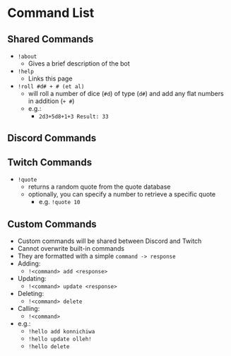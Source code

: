 # Command List

## Shared Commands

- `!about`
  - Gives a brief description of the bot
- `!help`
  - Links this page
- `!roll #d# + # (et al)`
  - will roll a number of dice (`#d`) of type (`d#`) and add any flat numbers in addition (`+ #`)
  - e.g.:
      - `2d3+5d8+1+3 Result: 33`

## Discord Commands

## Twitch Commands

- `!quote`
  - returns a random quote from the quote database
  - optionally, you can specify a number to retrieve a specific quote
    - e.g. `!quote 10`

## Custom Commands

- Custom commands will be shared between Discord and Twitch
- Cannot overwrite built-in commands
- They are formatted with a simple ```command -> response```
- Adding:
  - ```!<command> add <response>```
- Updating:
  - ```!<command> update <response>```
- Deleting:
  - ```!<command> delete```
- Calling:
  - ```!<command>```
- e.g.:
  - ```!hello add konnichiwa```
  - ```!hello update olleh!```
  - ```!hello delete```

